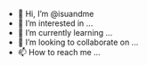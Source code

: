 - 👋 Hi, I’m @isuandme
- 👀 I’m interested in ...
- 🌱 I’m currently learning ...
- 💞️ I’m looking to collaborate on ...
- 📫 How to reach me ...

<!---
isuandme/isuandme is a ✨ special ✨ repository because its `README.md` (this file) appears on your GitHub profile.
You can click the Preview link to take a look at your changes.
--->
